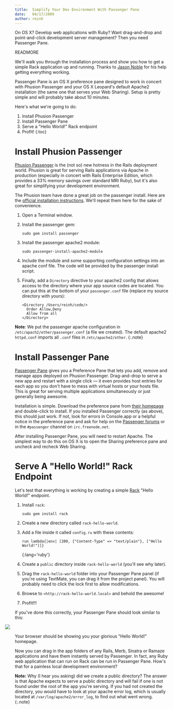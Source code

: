 ```yaml
--- 
title:  Simplify Your Dev Environment With Passenger Pane
date:   04/17/2009
author: reinh
--- 
```


On OS X? Develop web applications with Ruby? Want drag-and-drop and point-and-click development
server management? Then you need Passenger Pane.

READMORE

We'll walk you through the installation process and show you how to get a
simple Rack application up and running. Thanks to [Jason
Noble](http://jasonnoble.org) for his help getting everything working.

Passenger Pane is an OS X preference pane designed to work in concert with
Phusion Passenger and your OS X Leopard's default Apache2 installation (the
same one that serves your Web Sharing). Setup is pretty simple and will
probably take about 10 minutes.

Here's what we're going to do:

1. Install Phusion Passenger
2. Install Passenger Pane
3. Serve a "Hello World!" Rack endpoint
4. Profit!
{:toc}

# Install Phusion Passenger

[Phusion Passenger](http://www.modrails.com) is the (not so) new hotness in the
Rails deployment world. Phusion is great for serving Rails applications via
Apache in production (especially in concert with Rails Enterprise Edition,
which provides a 33% memory savings over standard MRI Ruby), but it's also
great for simplifying your development environment.

The Phusion team have done a great job on the passenger install. Here are the
[official installation instructions](http://www.modrails.com/install.html).
We'll repeat them here for the sake of convenience.

1.  Open a Terminal window.

2.  Install the passenger gem:
  
        sudo gem install passenger

3.  Install the passenger apache2 module:

        sudo passenger-install-apache2-module

4.  Include the module and some supporting configuration settings into an apache conf file. The code will be provided by the passenger install script.

5.  Finally, add a `Directory` directive to your apache2 config that
    allows access to the directory where your app source codes are located. You
    can put this at the bottom of your `passenger.conf` file
    (replace my source directory with yours):

        <Directory /Users/reinh/code/>
          Order Allow,Deny
          Allow from all
        </Directory>
 
**Note**: We put the passenger apache configuration in
`/etc/apach2/other/passenger.conf` (a file we created). The default apache2
`httpd.conf` imports all `.conf` files in `/etc/apache2/other`.
{:.note}


# Install Passenger Pane

[Passenger
Pane](http://www.fngtps.com/2008/06/putting-the-pane-back-into-deployment)
gives you a Preference Pane that lets you add, remove and manage apps deployed
on Phusion Passenger. Drag-and-drop to serve a new app and restart with a
single click &mdash; it even provides host entries for each app so you don't
have to mess with virtual hosts or your hosts file. This is great for serving
multiple applications simultaneously or just generally being awesome.

Installation is simple. Download the preference pane from [their
homepage](http://www.fngtps.com/2008/06/putting-the-pane-back-into-deployment)
and double-click to install. If you installed Passenger correctly (as above),
this should just work. If not, look for errors in Console.app or a helpful
notice in the preference pane and ask for help on the [Passenger
forums](http://groups.google.com/group/phusion-passenger) or in the
`#passenger` channel on `irc.freenode.net`.

After installing Passenger Pane, you will need to restart Apache. The simplest
way to do this on OS X is to open the Sharing preference pane and uncheck and
recheck Web Sharing.

# Serve A "Hello World!" Rack Endpoint

Let's test that everything is working by creating a simple
[Rack](http://rack.rubyforge.org/) "Hello World!" endpoint.

1.  Install `rack`:

        sudo gem install rack

2.  Create a new directory called `rack-hello-world`.

3.  Add a file inside it called `config.ru` with these contents:

        run lambda{|env| [200, {"Content-Type" => "text/plain"}, ["Hello World!"]]}
    {:lang='ruby'}

4.  Create a `public` directory inside `rack-hello-world` (you'll see why later).

5.  Drag the `rack-hello-world` folder into your Passenger Pane panel (if
    you're using TextMate, you can drag it from the project panel). You will
    probably need to click the lock first to allow modifications.

6.  Browse to `<http://rack-hello-world.local>` and behold the awesome!

7.  Profit!!!

If you've done this correctly, your Passenger Pane should look similar to this:

<img style="margin-left: -32px;" src="http://reinh.com/images/passenger_pane.png">

Your browser should be showing you your glorious "Hello World!" homepage.

Now you can drag in the app folders of any Rails, Merb, Sinatra or Ramaze
applications and have them instantly served by Passenger. In fact, any Ruby web
application that can run on Rack can be run in Passenger Pane. How's that for a
painless local development environment?

**Note:** Why (I hear you asking) did we create a public directory? The answer is
that Apache expects to serve a public directory and will fail if one is not
found under the root of the app you're serving. If you had not created the
directory, you would have to look at your apache error log, which is usually located at
`/var/log/apache2/error_log`, to find out what went wrong.
{:.note}
